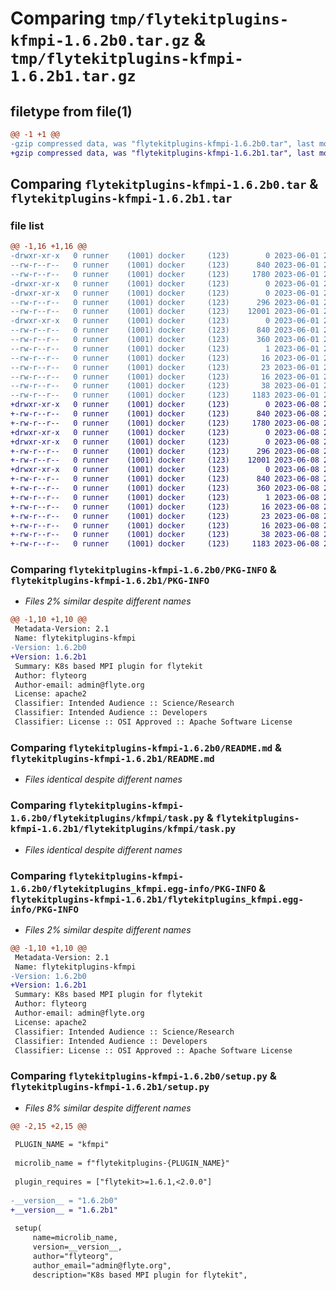 # Comparing `tmp/flytekitplugins-kfmpi-1.6.2b0.tar.gz` & `tmp/flytekitplugins-kfmpi-1.6.2b1.tar.gz`

## filetype from file(1)

```diff
@@ -1 +1 @@
-gzip compressed data, was "flytekitplugins-kfmpi-1.6.2b0.tar", last modified: Thu Jun  1 20:41:56 2023, max compression
+gzip compressed data, was "flytekitplugins-kfmpi-1.6.2b1.tar", last modified: Thu Jun  8 23:49:47 2023, max compression
```

## Comparing `flytekitplugins-kfmpi-1.6.2b0.tar` & `flytekitplugins-kfmpi-1.6.2b1.tar`

### file list

```diff
@@ -1,16 +1,16 @@
-drwxr-xr-x   0 runner    (1001) docker     (123)        0 2023-06-01 20:41:56.383847 flytekitplugins-kfmpi-1.6.2b0/
--rw-r--r--   0 runner    (1001) docker     (123)      840 2023-06-01 20:41:56.383847 flytekitplugins-kfmpi-1.6.2b0/PKG-INFO
--rw-r--r--   0 runner    (1001) docker     (123)     1780 2023-06-01 20:41:31.000000 flytekitplugins-kfmpi-1.6.2b0/README.md
-drwxr-xr-x   0 runner    (1001) docker     (123)        0 2023-06-01 20:41:56.383847 flytekitplugins-kfmpi-1.6.2b0/flytekitplugins/
-drwxr-xr-x   0 runner    (1001) docker     (123)        0 2023-06-01 20:41:56.383847 flytekitplugins-kfmpi-1.6.2b0/flytekitplugins/kfmpi/
--rw-r--r--   0 runner    (1001) docker     (123)      296 2023-06-01 20:41:31.000000 flytekitplugins-kfmpi-1.6.2b0/flytekitplugins/kfmpi/__init__.py
--rw-r--r--   0 runner    (1001) docker     (123)    12001 2023-06-01 20:41:31.000000 flytekitplugins-kfmpi-1.6.2b0/flytekitplugins/kfmpi/task.py
-drwxr-xr-x   0 runner    (1001) docker     (123)        0 2023-06-01 20:41:56.383847 flytekitplugins-kfmpi-1.6.2b0/flytekitplugins_kfmpi.egg-info/
--rw-r--r--   0 runner    (1001) docker     (123)      840 2023-06-01 20:41:56.000000 flytekitplugins-kfmpi-1.6.2b0/flytekitplugins_kfmpi.egg-info/PKG-INFO
--rw-r--r--   0 runner    (1001) docker     (123)      360 2023-06-01 20:41:56.000000 flytekitplugins-kfmpi-1.6.2b0/flytekitplugins_kfmpi.egg-info/SOURCES.txt
--rw-r--r--   0 runner    (1001) docker     (123)        1 2023-06-01 20:41:56.000000 flytekitplugins-kfmpi-1.6.2b0/flytekitplugins_kfmpi.egg-info/dependency_links.txt
--rw-r--r--   0 runner    (1001) docker     (123)       16 2023-06-01 20:41:56.000000 flytekitplugins-kfmpi-1.6.2b0/flytekitplugins_kfmpi.egg-info/namespace_packages.txt
--rw-r--r--   0 runner    (1001) docker     (123)       23 2023-06-01 20:41:56.000000 flytekitplugins-kfmpi-1.6.2b0/flytekitplugins_kfmpi.egg-info/requires.txt
--rw-r--r--   0 runner    (1001) docker     (123)       16 2023-06-01 20:41:56.000000 flytekitplugins-kfmpi-1.6.2b0/flytekitplugins_kfmpi.egg-info/top_level.txt
--rw-r--r--   0 runner    (1001) docker     (123)       38 2023-06-01 20:41:56.383847 flytekitplugins-kfmpi-1.6.2b0/setup.cfg
--rw-r--r--   0 runner    (1001) docker     (123)     1183 2023-06-01 20:41:50.000000 flytekitplugins-kfmpi-1.6.2b0/setup.py
+drwxr-xr-x   0 runner    (1001) docker     (123)        0 2023-06-08 23:49:47.011249 flytekitplugins-kfmpi-1.6.2b1/
+-rw-r--r--   0 runner    (1001) docker     (123)      840 2023-06-08 23:49:47.011249 flytekitplugins-kfmpi-1.6.2b1/PKG-INFO
+-rw-r--r--   0 runner    (1001) docker     (123)     1780 2023-06-08 23:49:15.000000 flytekitplugins-kfmpi-1.6.2b1/README.md
+drwxr-xr-x   0 runner    (1001) docker     (123)        0 2023-06-08 23:49:47.011249 flytekitplugins-kfmpi-1.6.2b1/flytekitplugins/
+drwxr-xr-x   0 runner    (1001) docker     (123)        0 2023-06-08 23:49:47.011249 flytekitplugins-kfmpi-1.6.2b1/flytekitplugins/kfmpi/
+-rw-r--r--   0 runner    (1001) docker     (123)      296 2023-06-08 23:49:15.000000 flytekitplugins-kfmpi-1.6.2b1/flytekitplugins/kfmpi/__init__.py
+-rw-r--r--   0 runner    (1001) docker     (123)    12001 2023-06-08 23:49:15.000000 flytekitplugins-kfmpi-1.6.2b1/flytekitplugins/kfmpi/task.py
+drwxr-xr-x   0 runner    (1001) docker     (123)        0 2023-06-08 23:49:47.011249 flytekitplugins-kfmpi-1.6.2b1/flytekitplugins_kfmpi.egg-info/
+-rw-r--r--   0 runner    (1001) docker     (123)      840 2023-06-08 23:49:46.000000 flytekitplugins-kfmpi-1.6.2b1/flytekitplugins_kfmpi.egg-info/PKG-INFO
+-rw-r--r--   0 runner    (1001) docker     (123)      360 2023-06-08 23:49:46.000000 flytekitplugins-kfmpi-1.6.2b1/flytekitplugins_kfmpi.egg-info/SOURCES.txt
+-rw-r--r--   0 runner    (1001) docker     (123)        1 2023-06-08 23:49:46.000000 flytekitplugins-kfmpi-1.6.2b1/flytekitplugins_kfmpi.egg-info/dependency_links.txt
+-rw-r--r--   0 runner    (1001) docker     (123)       16 2023-06-08 23:49:46.000000 flytekitplugins-kfmpi-1.6.2b1/flytekitplugins_kfmpi.egg-info/namespace_packages.txt
+-rw-r--r--   0 runner    (1001) docker     (123)       23 2023-06-08 23:49:46.000000 flytekitplugins-kfmpi-1.6.2b1/flytekitplugins_kfmpi.egg-info/requires.txt
+-rw-r--r--   0 runner    (1001) docker     (123)       16 2023-06-08 23:49:46.000000 flytekitplugins-kfmpi-1.6.2b1/flytekitplugins_kfmpi.egg-info/top_level.txt
+-rw-r--r--   0 runner    (1001) docker     (123)       38 2023-06-08 23:49:47.011249 flytekitplugins-kfmpi-1.6.2b1/setup.cfg
+-rw-r--r--   0 runner    (1001) docker     (123)     1183 2023-06-08 23:49:38.000000 flytekitplugins-kfmpi-1.6.2b1/setup.py
```

### Comparing `flytekitplugins-kfmpi-1.6.2b0/PKG-INFO` & `flytekitplugins-kfmpi-1.6.2b1/PKG-INFO`

 * *Files 2% similar despite different names*

```diff
@@ -1,10 +1,10 @@
 Metadata-Version: 2.1
 Name: flytekitplugins-kfmpi
-Version: 1.6.2b0
+Version: 1.6.2b1
 Summary: K8s based MPI plugin for flytekit
 Author: flyteorg
 Author-email: admin@flyte.org
 License: apache2
 Classifier: Intended Audience :: Science/Research
 Classifier: Intended Audience :: Developers
 Classifier: License :: OSI Approved :: Apache Software License
```

### Comparing `flytekitplugins-kfmpi-1.6.2b0/README.md` & `flytekitplugins-kfmpi-1.6.2b1/README.md`

 * *Files identical despite different names*

### Comparing `flytekitplugins-kfmpi-1.6.2b0/flytekitplugins/kfmpi/task.py` & `flytekitplugins-kfmpi-1.6.2b1/flytekitplugins/kfmpi/task.py`

 * *Files identical despite different names*

### Comparing `flytekitplugins-kfmpi-1.6.2b0/flytekitplugins_kfmpi.egg-info/PKG-INFO` & `flytekitplugins-kfmpi-1.6.2b1/flytekitplugins_kfmpi.egg-info/PKG-INFO`

 * *Files 2% similar despite different names*

```diff
@@ -1,10 +1,10 @@
 Metadata-Version: 2.1
 Name: flytekitplugins-kfmpi
-Version: 1.6.2b0
+Version: 1.6.2b1
 Summary: K8s based MPI plugin for flytekit
 Author: flyteorg
 Author-email: admin@flyte.org
 License: apache2
 Classifier: Intended Audience :: Science/Research
 Classifier: Intended Audience :: Developers
 Classifier: License :: OSI Approved :: Apache Software License
```

### Comparing `flytekitplugins-kfmpi-1.6.2b0/setup.py` & `flytekitplugins-kfmpi-1.6.2b1/setup.py`

 * *Files 8% similar despite different names*

```diff
@@ -2,15 +2,15 @@
 
 PLUGIN_NAME = "kfmpi"
 
 microlib_name = f"flytekitplugins-{PLUGIN_NAME}"
 
 plugin_requires = ["flytekit>=1.6.1,<2.0.0"]
 
-__version__ = "1.6.2b0"
+__version__ = "1.6.2b1"
 
 setup(
     name=microlib_name,
     version=__version__,
     author="flyteorg",
     author_email="admin@flyte.org",
     description="K8s based MPI plugin for flytekit",
```

